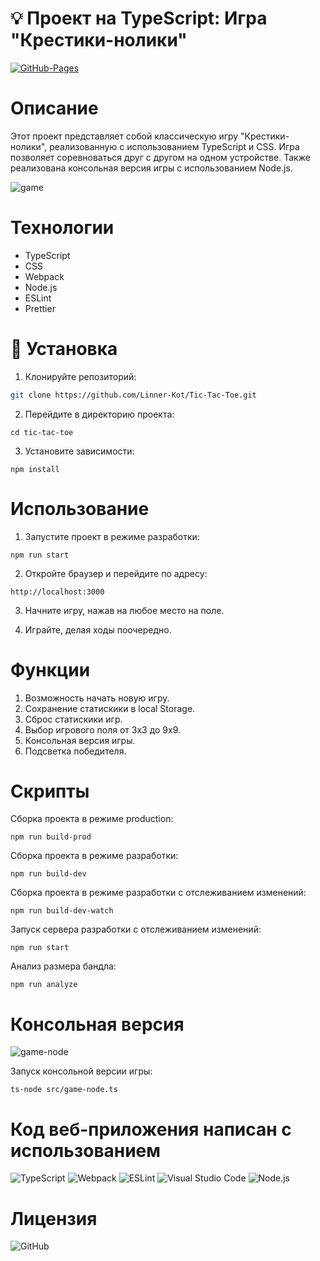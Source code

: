 # 💡 Проект на TypeScript: Игра "Крестики-нолики"

[![GitHub-Pages](https://img.shields.io/badge/GitHub%20Pages-blue?style=for-the-badge&logo=github)](https://linner-kot.github.io/Tic-Tac-Toe/)

# Описание

Этот проект представляет собой классическую игру "Крестики-нолики", реализованную с использованием TypeScript и CSS. Игра позволяет соревноваться друг с другом на одном устройстве. Также реализована консольная версия игры с использованием Node.js.

![game](https://github.com/user-attachments/assets/704be9a8-64f5-46e2-a437-c7f5ce07c71f)

# Технологии

- TypeScript
- CSS
- Webpack
- Node.js
- ESLint
- Prettier

# 🔧 Установка

1. Клонируйте репозиторий:

```bash
git clone https://github.com/Linner-Kot/Tic-Tac-Toe.git
```

2. Перейдите в директорию проекта:

```
cd tic-tac-toe
```

3. Установите зависимости:

```
npm install
```

# Использование

1. Запустите проект в режиме разработки:

```
npm run start
```

2. Откройте браузер и перейдите по адресу:

```
http://localhost:3000
```

3. Начните игру, нажав на любое место на поле.

4. Играйте, делая ходы поочередно.

# Функции

1. Возможность начать новую игру.
2. Сохранение статискики в local  Storage.
3. Сброс статискики игр.
4. Выбор игрового поля от 3х3 до 9х9.
5. Консольная версия игры.
6. Подсветка победителя.

# Скрипты

Сборка проекта в режиме production:

```
npm run build-prod
```

Сборка проекта в режиме разработки:

```
npm run build-dev
```

Сборка проекта в режиме разработки с отслеживанием изменений:

```
npm run build-dev-watch
```

Запуск сервера разработки с отслеживанием изменений:

```
npm run start
```

Анализ размера бандла:

```
npm run analyze
```

# Консольная версия

![game-node](https://github.com/user-attachments/assets/6e1e0e90-9792-48b3-bff4-42556fe58c54)

Запуск консольной версии игры:

```
ts-node src/game-node.ts
```

# Код веб-приложения написан с использованием

![TypeScript](https://img.shields.io/badge/typescript-%23007ACC.svg?style=for-the-badge&logo=typescript&logoColor=white)
![Webpack](https://img.shields.io/badge/webpack-%238DD6F9.svg?style=for-the-badge&logo=webpack&logoColor=black)
![ESLint](https://img.shields.io/badge/ESLint-4B3263?style=for-the-badge&logo=eslint&logoColor=white)
![Visual Studio Code](https://img.shields.io/badge/Visual%20Studio%20Code-0078d7.svg?style=for-the-badge&logo=visual-studio-code&logoColor=white)
![Node.js](https://img.shields.io/badge/node.js-339933?style=for-the-badge&logo=nodedotjs&logoColor=white)

# Лицензия

![GitHub](https://img.shields.io/github/license/Linner-Kot/Tic-Tac-Toe)
